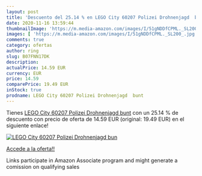 ```yaml
---
layout: post
title: 'Descuento del 25.14 % en LEGO City 60207 Polizei Drohnenjagd  bun'
date: 2020-11-16 13:59:44
thumbnailImage: 'https://m.media-amazon.com/images/I/51gNDDfCPML._SL200_.jpg'
images: [ 'https://m.media-amazon.com/images/I/51gNDDfCPML._SL200_.jpg' ]
comments: true
category: ofertas
author: ring
slug: B07FNN17DK
description:
actualPrice: 14.59 EUR
currency: EUR
price: 14.59
comparePrice: 19.49 EUR
inStock: true
prodname: LEGO City 60207 Polizei Drohnenjagd  bunt
---
```


Tienes [LEGO City 60207 Polizei Drohnenjagd  bunt](https://www.amazon.de/dp/B07FNN17DK/?tag=tolees0ca-21) con un 25.14 % de descuento con precio de oferta de 14.59 EUR (original: 19.49 EUR) en el siguiente enlace!

[![LEGO City 60207 Polizei Drohnenjagd  bun](https://m.media-amazon.com/images/I/51gNDDfCPML._SL200_.jpg)](https://www.amazon.de/dp/B07FNN17DK/?tag=tolees0ca-21)

[Accede a la oferta!!](https://www.amazon.de/dp/B07FNN17DK/?tag=tolees0ca-21)

Links participate in Amazon Associate program and might generate a comission on qualifying sales


